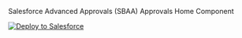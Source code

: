 Salesforce Advanced Approvals (SBAA) Approvals Home Component

<a href="https://githubsfdeploy.herokuapp.com?owner=errol-yatar&repo=sbaaapprovalscomponent&ref=main">
  <img alt="Deploy to Salesforce"
       src="https://raw.githubusercontent.com/afawcett/githubsfdeploy/master/deploy.png">
</a>
